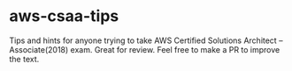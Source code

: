 # aws-csaa-tips
Tips and hints for anyone trying to take AWS Certified Solutions Architect – Associate(2018) exam. Great for review. Feel free to make a PR to improve the text. 

